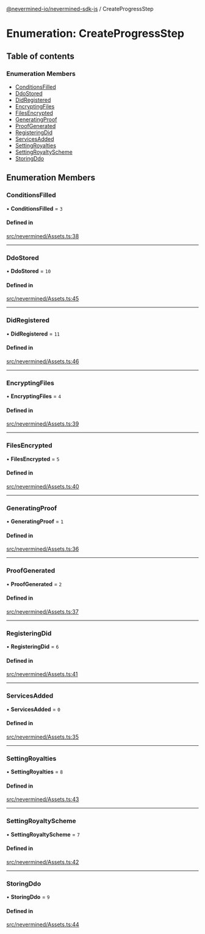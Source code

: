 [@nevermined-io/nevermined-sdk-js](../code-reference.md) / CreateProgressStep

# Enumeration: CreateProgressStep

## Table of contents

### Enumeration Members

- [ConditionsFilled](CreateProgressStep.md#conditionsfilled)
- [DdoStored](CreateProgressStep.md#ddostored)
- [DidRegistered](CreateProgressStep.md#didregistered)
- [EncryptingFiles](CreateProgressStep.md#encryptingfiles)
- [FilesEncrypted](CreateProgressStep.md#filesencrypted)
- [GeneratingProof](CreateProgressStep.md#generatingproof)
- [ProofGenerated](CreateProgressStep.md#proofgenerated)
- [RegisteringDid](CreateProgressStep.md#registeringdid)
- [ServicesAdded](CreateProgressStep.md#servicesadded)
- [SettingRoyalties](CreateProgressStep.md#settingroyalties)
- [SettingRoyaltyScheme](CreateProgressStep.md#settingroyaltyscheme)
- [StoringDdo](CreateProgressStep.md#storingddo)

## Enumeration Members

### ConditionsFilled

• **ConditionsFilled** = ``3``

#### Defined in

[src/nevermined/Assets.ts:38](https://github.com/nevermined-io/sdk-js/blob/3b3ce30/src/nevermined/Assets.ts#L38)

___

### DdoStored

• **DdoStored** = ``10``

#### Defined in

[src/nevermined/Assets.ts:45](https://github.com/nevermined-io/sdk-js/blob/3b3ce30/src/nevermined/Assets.ts#L45)

___

### DidRegistered

• **DidRegistered** = ``11``

#### Defined in

[src/nevermined/Assets.ts:46](https://github.com/nevermined-io/sdk-js/blob/3b3ce30/src/nevermined/Assets.ts#L46)

___

### EncryptingFiles

• **EncryptingFiles** = ``4``

#### Defined in

[src/nevermined/Assets.ts:39](https://github.com/nevermined-io/sdk-js/blob/3b3ce30/src/nevermined/Assets.ts#L39)

___

### FilesEncrypted

• **FilesEncrypted** = ``5``

#### Defined in

[src/nevermined/Assets.ts:40](https://github.com/nevermined-io/sdk-js/blob/3b3ce30/src/nevermined/Assets.ts#L40)

___

### GeneratingProof

• **GeneratingProof** = ``1``

#### Defined in

[src/nevermined/Assets.ts:36](https://github.com/nevermined-io/sdk-js/blob/3b3ce30/src/nevermined/Assets.ts#L36)

___

### ProofGenerated

• **ProofGenerated** = ``2``

#### Defined in

[src/nevermined/Assets.ts:37](https://github.com/nevermined-io/sdk-js/blob/3b3ce30/src/nevermined/Assets.ts#L37)

___

### RegisteringDid

• **RegisteringDid** = ``6``

#### Defined in

[src/nevermined/Assets.ts:41](https://github.com/nevermined-io/sdk-js/blob/3b3ce30/src/nevermined/Assets.ts#L41)

___

### ServicesAdded

• **ServicesAdded** = ``0``

#### Defined in

[src/nevermined/Assets.ts:35](https://github.com/nevermined-io/sdk-js/blob/3b3ce30/src/nevermined/Assets.ts#L35)

___

### SettingRoyalties

• **SettingRoyalties** = ``8``

#### Defined in

[src/nevermined/Assets.ts:43](https://github.com/nevermined-io/sdk-js/blob/3b3ce30/src/nevermined/Assets.ts#L43)

___

### SettingRoyaltyScheme

• **SettingRoyaltyScheme** = ``7``

#### Defined in

[src/nevermined/Assets.ts:42](https://github.com/nevermined-io/sdk-js/blob/3b3ce30/src/nevermined/Assets.ts#L42)

___

### StoringDdo

• **StoringDdo** = ``9``

#### Defined in

[src/nevermined/Assets.ts:44](https://github.com/nevermined-io/sdk-js/blob/3b3ce30/src/nevermined/Assets.ts#L44)
